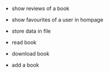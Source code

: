 - show reviews of a book
- show favourites of a user in hompage
- store data in file

- read book
- download book
- add a book
